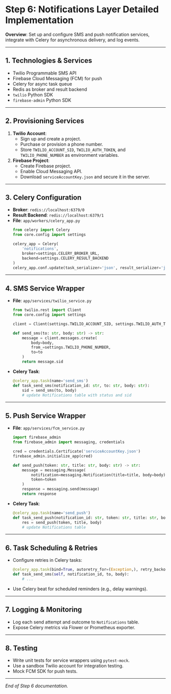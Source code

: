 # Step 6: Notifications Layer Detailed Implementation

**Overview**: Set up and configure SMS and push notification services, integrate with Celery for asynchronous delivery, and log events.

---

## 1. Technologies & Services

- Twilio Programmable SMS API
- Firebase Cloud Messaging (FCM) for push
- Celery for async task queue
- Redis as broker and result backend
- `twilio` Python SDK
- `firebase-admin` Python SDK

---

## 2. Provisioning Services

1. **Twilio Account**:
   - Sign up and create a project.
   - Purchase or provision a phone number.
   - Store `TWILIO_ACCOUNT_SID`, `TWILIO_AUTH_TOKEN`, and `TWILIO_PHONE_NUMBER` as environment variables.
2. **Firebase Project**:
   - Create Firebase project.
   - Enable Cloud Messaging API.
   - Download `serviceAccountKey.json` and secure it in the server.

---

## 3. Celery Configuration

- **Broker**: `redis://localhost:6379/0`
- **Result Backend**: `redis://localhost:6379/1`
- **File**: `app/workers/celery_app.py`
  ```python
  from celery import Celery
  from core.config import settings

  celery_app = Celery(
      'notifications',
      broker=settings.CELERY_BROKER_URL,
      backend=settings.CELERY_RESULT_BACKEND
  )
  celery_app.conf.update(task_serializer='json', result_serializer='json', accept_content=['json'])
  ```

---

## 4. SMS Service Wrapper

- **File**: `app/services/twilio_service.py`
  ```python
  from twilio.rest import Client
  from core.config import settings

  client = Client(settings.TWILIO_ACCOUNT_SID, settings.TWILIO_AUTH_TOKEN)

  def send_sms(to: str, body: str) -> str:
      message = client.messages.create(
          body=body,
          from_=settings.TWILIO_PHONE_NUMBER,
          to=to
      )
      return message.sid
  ```
- **Celery Task**:
  ```python
  @celery_app.task(name='send_sms')
  def task_send_sms(notification_id: str, to: str, body: str):
      sid = send_sms(to, body)
      # update Notifications table with status and sid
  ```

---

## 5. Push Service Wrapper

- **File**: `app/services/fcm_service.py`
  ```python
  import firebase_admin
  from firebase_admin import messaging, credentials

  cred = credentials.Certificate('serviceAccountKey.json')
  firebase_admin.initialize_app(cred)

  def send_push(token: str, title: str, body: str) -> str:
      message = messaging.Message(
          notification=messaging.Notification(title=title, body=body),
          token=token
      )
      response = messaging.send(message)
      return response
  ```
- **Celery Task**:
  ```python
  @celery_app.task(name='send_push')
  def task_send_push(notification_id: str, token: str, title: str, body: str):
      res = send_push(token, title, body)
      # update Notifications table
  ```

---

## 6. Task Scheduling & Retries

- Configure retries in Celery tasks:
  ```python
  @celery_app.task(bind=True, autoretry_for=(Exception,), retry_backoff=True, max_retries=5)
  def task_send_sms(self, notification_id, to, body):
      # ...
  ```
- Use Celery beat for scheduled reminders (e.g., delay warnings).

---

## 7. Logging & Monitoring

- Log each send attempt and outcome to `Notifications` table.
- Expose Celery metrics via Flower or Prometheus exporter.

---

## 8. Testing

- Write unit tests for service wrappers using `pytest-mock`.
- Use a sandbox Twilio account for integration testing.
- Mock FCM SDK for push tests.

---

*End of Step 6 documentation.* 